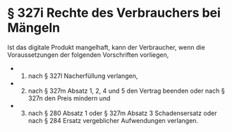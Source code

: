 # § 327i Rechte des Verbrauchers bei Mängeln
Ist das digitale Produkt mangelhaft, kann der Verbraucher, wenn die Voraussetzungen der folgenden Vorschriften vorliegen,
* 1. nach § 327l Nacherfüllung verlangen,
* 2. nach § 327m Absatz 1, 2, 4 und 5 den Vertrag beenden oder nach § 327n den Preis mindern und
* 3. nach § 280 Absatz 1 oder § 327m Absatz 3 Schadensersatz oder nach § 284 Ersatz vergeblicher Aufwendungen verlangen.